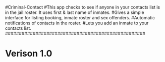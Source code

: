 #Criminal-Contact
#This app checks to see if anyone in your contacts list is in the jail roster. It uses first & last name of inmates. 
#Gives a simple interface for listing booking, inmate roster and sex offenders.
#Automatic notifications of contacts in the roster.
#Lets you add an inmate to your contacts list.
###################################################
# Verison 1.0

